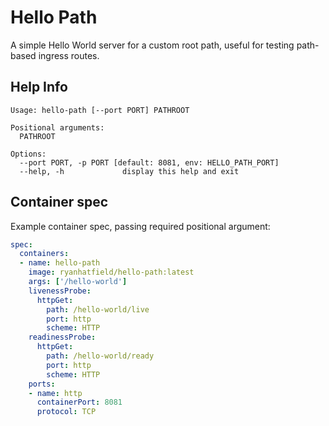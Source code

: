 # Hello Path

A simple Hello World server for a custom root path, useful for testing path-based ingress routes.

## Help Info

```
Usage: hello-path [--port PORT] PATHROOT

Positional arguments:
  PATHROOT

Options:
  --port PORT, -p PORT [default: 8081, env: HELLO_PATH_PORT]
  --help, -h             display this help and exit
```

## Container spec

Example container spec, passing required positional argument:

```yaml
spec:
  containers:
  - name: hello-path
    image: ryanhatfield/hello-path:latest
    args: ['/hello-world']
    livenessProbe:
      httpGet:
        path: /hello-world/live
        port: http
        scheme: HTTP
    readinessProbe:
      httpGet:
        path: /hello-world/ready
        port: http
        scheme: HTTP
    ports:
    - name: http
      containerPort: 8081
      protocol: TCP
```